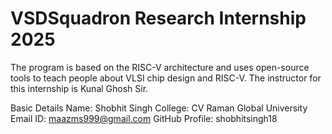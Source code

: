 # VSDSquadron Research Internship 2025

The program is based on the RISC-V architecture and uses open-source tools to teach people about VLSI chip design and RISC-V. The instructor for this internship is Kunal Ghosh Sir.

Basic Details
Name: Shobhit Singh
College: CV Raman Global University
Email ID: maazms999@gmail.com
GitHub Profile: shobhitsingh18
